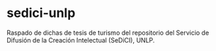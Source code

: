 # sedici-unlp
Raspado de dichas de tesis de turismo del repositorio del Servicio de Difusión de la Creación Intelectual (SeDiCI), UNLP. 
